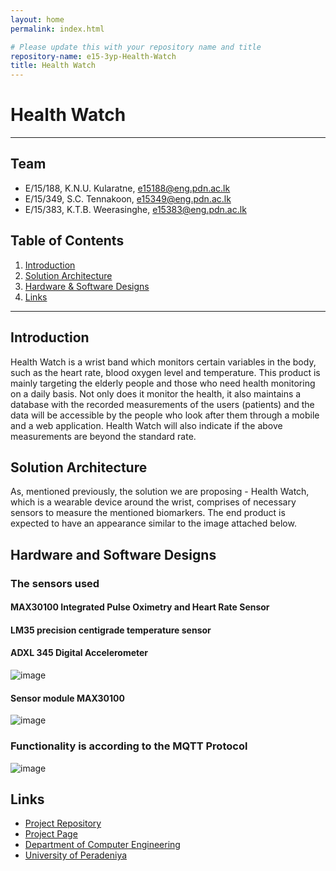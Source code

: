 ```yaml
---
layout: home
permalink: index.html

# Please update this with your repository name and title
repository-name: e15-3yp-Health-Watch
title: Health Watch
---
```


[comment]: # "This is the standard layout for the project, but you can clean this and use your own template"

# Health Watch

---

## Team
-  E/15/188, K.N.U. Kularatne, [e15188@eng.pdn.ac.lk](mailto:e15188@eng.pdn.ac.lk)
-  E/15/349, S.C. Tennakoon, [e15349@eng.pdn.ac.lk](mailto:e15349@eng.pdn.ac.lk)
-  E/15/383, K.T.B. Weerasinghe, [e15383@eng.pdn.ac.lk](mailto:e15383@eng.pdn.ac.lk)

## Table of Contents
1. [Introduction](#introduction)
2. [Solution Architecture](#solution-architecture )
3. [Hardware & Software Designs](#hardware-and-software-designs)
4. [Links](#links)

---

## Introduction

 
Health Watch is a wrist band which monitors certain variables in the body, such as the heart rate, blood oxygen level and temperature. This product is mainly targeting the elderly people and those who need health monitoring on a daily basis. Not only does it monitor the health, it also maintains a database with the recorded measurements of the users (patients) and the data will be accessible by the people who look after them through a mobile and a web application. Health Watch will also indicate if the above measurements are beyond the standard rate.

## Solution Architecture

 As, mentioned previously, the solution we are proposing - Health Watch, which is a wearable device around the wrist, comprises of necessary sensors to measure the mentioned biomarkers.  The end product is expected to have an appearance similar to the image attached below.

## Hardware and Software Designs
### The sensors used
#### MAX30100 Integrated Pulse Oximetry and Heart Rate Sensor
#### LM35 precision centigrade temperature sensor
#### ADXL 345 Digital Accelerometer
![image](https://user-images.githubusercontent.com/73756777/118878421-287e2080-b90d-11eb-8773-2451de64a46b.png)
#### Sensor module MAX30100
![image](https://user-images.githubusercontent.com/73756777/118879225-12bd2b00-b90e-11eb-89f0-fa8437510c31.png)
### Functionality is according to the MQTT Protocol
![image](https://user-images.githubusercontent.com/73756777/118878983-d093e980-b90d-11eb-9755-a740d5f2f341.png)



## Links

- <a href = "https://github.com/cepdnaclk/e15-3yp-Health-Watch" target = "_blank"> Project Repository </a>
- <a href = "https://cepdnaclk.github.io/e15-3yp-Health-Watch" target = "_blank">Project Page</a>
- <a href = "http://www.ce.pdn.ac.lk/" target = "_blank">Department of Computer Engineering</a>
- <a href = "https://eng.pdn.ac.lk/" target = "_blank">University of Peradeniya</a>


[//]: # (Please refer this to learn more about Markdown syntax)
[//]: # (https://github.com/adam-p/markdown-here/wiki/Markdown-Cheatsheet)
